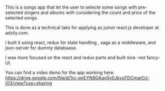This is a songs app that let the user to selecte some songs with pre-selected singers and albums with considering the count and price of the selected songs.

This is done as a technical taks for applying as juinor react.js developer at adzily.com.

I built it using react, redux for state handling , saga as a middleware, and json-server for dummy databaase.

I was more focused on the react and redux parts and built nice -not fancy- UI.

You can find a video demo for the app working here: https://drive.google.com/file/d/1rc-pnEYN8GAqo5y0JkvqTDCmarOJ-iO3/view?usp=sharing
